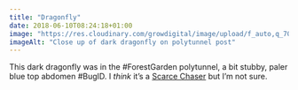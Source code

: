 ```yaml
---
title: "Dragonfly"
date: 2018-06-10T08:24:18+01:00
image: "https://res.cloudinary.com/growdigital/image/upload/f_auto,q_70,w_736/v1544219402/dragonfly-28824835518.jpg"
imageAlt: "Close up of dark dragonfly on polytunnel post"
---
```


This dark dragonfly was in the #ForestGarden polytunnel, a bit stubby, paler blue top abdomen #BugID. I _think_ it’s a [Scarce Chaser](https://www.british-dragonflies.org.uk/species/scarce-chaser) but I’m not sure.
